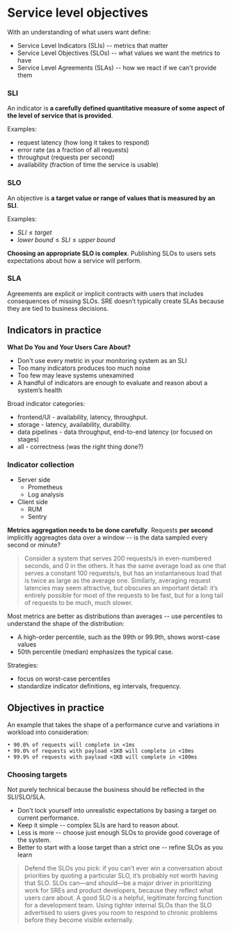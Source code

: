 # Service level objectives

With an understanding of what users want define:

- Service Level Indicators (SLIs) -- metrics that matter
- Service Level Objectives (SLOs) -- what values we want the metrics to have
- Service Level Agreements (SLAs) -- how we react if we can't provide them

### SLI

An indicator is **a carefully defined quantitative measure of some aspect of the level of service that is provided**.

Examples:
- request latency (how long it takes to respond)
- error rate (as a fraction of all requests)
- throughput (requests per second)
- availability (fraction of time the service is usable)


### SLO

An objective is **a target value or range of values that is measured by an SLI**.

Examples:

- $SLI \le target$
- $lower\;bound \le SLI \le upper\;bound$

**Choosing an appropriate SLO is complex**. Publishing SLOs to users sets expectations about how a service will perform.

### SLA

Agreements are explicit or implicit contracts with users that includes consequences of missing SLOs. SRE doesn’t typically create SLAs because they are tied to business decisions.

## Indicators in practice

**What Do You and Your Users Care About?**

- Don't use every metric in your monitoring system as an SLI
- Too many indicators produces too much noise
- Too few may leave systems unexamined
- A handful of indicators are enough to evaluate and reason about a system’s health

Broad indicator categories:

- frontend/UI - availability, latency, throughput. 
- storage - latency, availability, durability. 
- data pipelines - data throughput, end-to-end latency (or focused on stages)
- all - correctness (was the right thing done?)

### Indicator collection

- Server side
  - Prometheus
  - Log analysis
- Client side
  - RUM
  - Sentry

**Metrics aggregation needs to be done carefully**.  Requests **per second** implicitly aggreagtes data over a window -- is the data sampled every second or minute?

> Consider a system that serves 200 requests/s in even-numbered seconds, and 0 in the others. It has the same average load as one that serves a constant 100 requests/s, but has an instantaneous load that is twice as large as the average one. Similarly, averaging request latencies may seem attractive, but obscures an important detail: it’s entirely possible for most of the requests to be fast, but for a long tail of requests to be much, much slower.

Most metrics are better as distributions than averages -- use percentiles to understand the shape of the distribution:
- A high-order percentile, such as the 99th or 99.9th, shows worst-case values
- 50th percentile (median) emphasizes the typical case. 

Strategies:
- focus on worst-case percentiles
- standardize indicator definitions, eg intervals, frequency.

## Objectives in practice

An example that takes the shape of a performance curve and variations in workload into consideration:

```
• 90.0% of requests will complete in <1ms
• 99.0% of requests with payload <1KB will complete in <10ms
• 99.9% of requests with payload <1KB will complete in <100ms
```

### Choosing targets

Not purely technical because the business should be reflected in the SLI/SLO/SLA. 

- Don't lock yourself into unrealistic expectations by basing a target on current performance.
- Keep it simple -- complex SLIs are hard to reason about.
- Less is more -- choose just enough SLOs to provide good coverage of the system. 
- Better to start with a loose target than a strict one -- refine SLOs as you learn

> Defend the SLOs you pick: if you can’t ever win a conversation about priorities by quoting a particular SLO, it’s probably not worth having that SLO. SLOs can—and should—be a major driver in prioritizing work for SREs and product developers, because they reflect what users care about. A good SLO is a helpful, legitimate forcing function for a development team. Using tighter internal SLOs than the SLO advertised to users gives you room to respond to chronic problems before they become visible externally.

